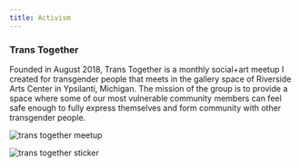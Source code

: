 ```yaml
---
title: Activism
---
```

### Trans Together

Founded in August 2018, Trans Together is a monthly social+art meetup I created for transgender people that meets in the gallery space of Riverside Arts Center in Ypsilanti, Michigan. The mission of the group is to provide a space where some of our most vulnerable community members can feel safe enough to fully express themselves and  form community with other transgender people.

![trans together meetup](/img/img_2580.jpeg "trans together meetup")

![trans together sticker](/img/sticker2.png "trans together sticker")
